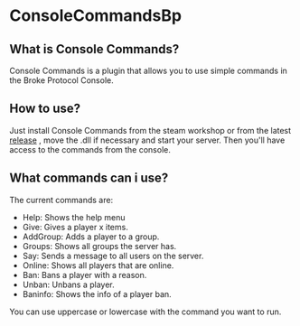 # ConsoleCommandsBp
## What is Console Commands?
Console Commands is a plugin that allows you to use simple commands in the Broke Protocol Console.
## How to use?
Just install Console Commands from the steam workshop or from the latest [release](https://github.com/xiluisx/ConsoleCommandsBp/releases/) , move the .dll if necessary and start your server. Then you'll have access to the commands from the console.
## What commands can i use?
The current commands are:
- Help: Shows the help menu
- Give: Gives a player x items.
- AddGroup: Adds a player to a group.
- Groups: Shows all groups the server has.
- Say: Sends a message to all users on the server.
- Online: Shows all players that are online.
- Ban: Bans a player with a reason.
- Unban: Unbans a player.
- Baninfo: Shows the info of a player ban.

You can use uppercase or lowercase with the command you want to run.
